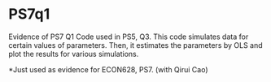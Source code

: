 # PS7q1
Evidence of PS7 Q1
Code used in PS5, Q3. This code simulates data for certain values of parameters. Then, it estimates the parameters by OLS and plot the results for various simulations.


*Just used as evidence for ECON628, PS7. (with Qirui Cao)
